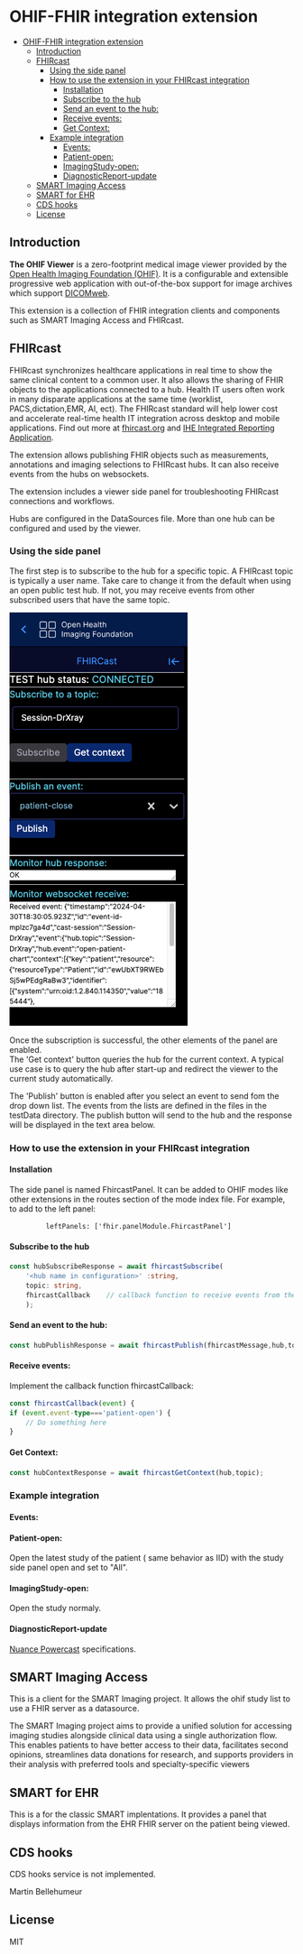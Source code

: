 # OHIF-FHIR integration extension
- [OHIF-FHIR integration extension](#ohif-fhir-integration-extension)
  - [Introduction](#introduction)
  - [FHIRcast](#fhircast)
    - [Using the side panel](#using-the-side-panel)
    - [How to use the extension in your FHIRcast integration](#how-to-use-the-extension-in-your-fhircast-integration)
      - [Installation](#installation)
      - [Subscribe to the hub](#subscribe-to-the-hub)
      - [Send an event to the hub:](#send-an-event-to-the-hub)
      - [Receive events:](#receive-events)
      - [Get Context:](#get-context)
    - [Example integration](#example-integration)
      - [Events:](#events)
      - [Patient-open:](#patient-open)
      - [ImagingStudy-open:](#imagingstudy-open)
      - [DiagnosticReport-update](#diagnosticreport-update)
  - [SMART Imaging Access](#smart-imaging-access)
  - [SMART for EHR](#smart-for-ehr)
  - [CDS hooks](#cds-hooks)
  - [License](#license)

## Introduction
<div>

  <p><strong>The OHIF Viewer</strong> is a zero-footprint medical image viewer
provided by the <a href="https://ohif.org/">Open Health Imaging Foundation (OHIF)</a>. It is a configurable and extensible progressive web application with out-of-the-box support for image archives which support <a href="https://www.dicomstandard.org/using/dicomweb/">DICOMweb</a>.</p>
</div>
This extension is a collection of  FHIR integration clients and components such as SMART Imaging Access and FHIRcast.


## FHIRcast
FHIRcast synchronizes healthcare applications in real time to show the same clinical content to a common user. It also allows the sharing of FHIR objects to the applications connected to a hub.  Health IT users often work in many disparate applications at the same time (worklist, PACS,dictation,EMR, AI, ect).   The FHIRcast standard will help lower cost and accelerate real-time health IT  integration across desktop and mobile applications. Find out more at [fhircast.org](http://fhircast.org) and  [IHE Integrated Reporting Application](https://profiles.ihe.net/RAD/IRA/index.html).

The extension allows publishing FHIR objects such as measurements, annotations and imaging selections to FHIRcast hubs.  It can also receive events from the hubs on websockets.

The extension includes a viewer side panel for troubleshooting FHIRcast connections and workflows.

Hubs are configured in the DataSources file.  More than one hub can be configured and used by the viewer. 

### Using the side panel

The first step is to subscribe to the hub for a specific topic.  A FHIRcast topic is typically a user name. Take care to  change it from the default when using an open public test hub.  If not, you may receive events from other subscribed users that have the same topic.


 ![sidepanel](/images/fhircast-side-panel.png)

 
 
 Once the subscription is successful, the other elements of the panel are enabled.  
 The 'Get context' button queries the hub for the current context.  A typical use case is to query the hub after start-up and redirect the viewer to the current study automatically.

 The 'Publish' button is enabled after you select an event to send fom the drop down list.  The events from the lists are defined in the files in the testData directory.  The publish button will send to the hub and the response will be displayed in the text area below. 

### How to use the extension in your FHIRcast integration 

#### Installation
The side panel is named FhircastPanel.  It can be added to OHIF modes like other extensions in the routes section of the mode index file.  For example, to add to the left panel:

             leftPanels: ['fhir.panelModule.FhircastPanel']

#### Subscribe to the hub
```typescript
const hubSubscribeResponse = await fhircastSubscribe(
    '<hub name in configuration>' :string,
    topic: string,
    fhircastCallback    // callback function to receive events from the websocket connection
    );
```
#### Send an event to the hub:
```typescript
const hubPublishResponse = await fhircastPublish(fhircastMessage,hub,topic);
```
#### Receive events:
Implement the callback function fhircastCallback:

```typescript
const fhircastCallback(event) {
if (event.event-type==='patient-open') {
    // Do something here
}
```
#### Get Context:
```typescript
const hubContextResponse = await fhircastGetContext(hub,topic);
```
### Example integration

#### Events:
#### Patient-open:  
Open the latest study of the patient ( same behavior as IID) with the study side panel open and set to "All".

#### ImagingStudy-open: 
Open the study normaly.

#### DiagnosticReport-update
[Nuance Powercast](https://connect2.nuancepowerscribe.com/psonesetup/PO-PowerCastIntegrationGuide.pdf) specifications.


## SMART Imaging Access

This is a client for the SMART Imaging project.  It allows the ohif study list to use a FHIR server as a datasource. 

The SMART Imaging project aims to provide a unified solution for accessing imaging studies alongside clinical data using a single authorization flow. This enables patients to have better access to their data, facilitates second opinions, streamlines data donations for research, and supports providers in their analysis with preferred tools and specialty-specific viewers


## SMART for EHR
This is a for the classic SMART implentations.  It provides a panel that displays information from the EHR FHIR server on the patient being viewed.


## CDS hooks
CDS hooks service is not implemented.


Martin Bellehumeur 
## License 
MIT
